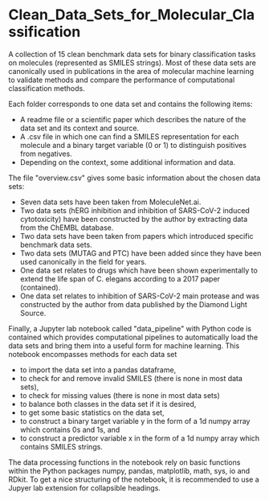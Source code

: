 # Clean_Data_Sets_for_Molecular_Classification
A collection of 15 clean benchmark data sets for binary classification tasks on molecules (represented as SMILES strings). Most of these data sets are canonically used in publications in the area of molecular machine learning to validate methods and compare the performance of computational classification methods.

Each folder corresponds to one data set and contains the following items:

- A readme file or a scientific paper which describes the nature of the data set and its context and source.
- A .csv file in which one can find a SMILES representation for each molecule and a binary target variable (0 or 1) to distinguish positives from negatives.
- Depending on the context, some additional information and data.

The file "overview.csv" gives some basic information about the chosen data sets: 

- Seven data sets have been taken from MoleculeNet.ai. 
- Two data sets (hERG inhibition and inhibition of SARS-CoV-2 induced cytotoxicity) have been constructed by the author by extracting data from the ChEMBL database.
- Two data sets have been taken from papers which introduced specific benchmark data sets.
- Two data sets (MUTAG and PTC) have been added since they have been used canonically in the field for years.
- One data set relates to drugs which have been shown experimentally to extend the life span of C. elegans according to a 2017 paper (contained).
- One data set relates to inhibition of SARS-CoV-2 main protease and was constructed by the author from data published by the Diamond Light Source.

Finally, a Jupyter lab notebook called "data_pipeline" with Python code is contained which provides computational pipelines to automatically load the data sets and bring them into a useful form for machine learning. This notebook encompasses methods for each data set 

- to import the data set into a pandas dataframe,
- to check for and remove invalid SMILES (there is none in most data sets),
- to check for missing values (there is none in most data sets)
- to balance both classes in the data set if it is desired,
- to get some basic statistics on the data set,
- to construct a binary target variable y in the form of a 1d numpy array which contains 0s and 1s, and
- to construct a predictor variable x in the form of a 1d numpy array which contains SMILES strings.

The data processing functions in the notebook rely on basic functions within the Python packages numpy, pandas, matplotlib, math, sys, io and RDkit. To get a nice structuring of the notebook, it is recommended to use a Jupyer lab extension for collapsible headings.
